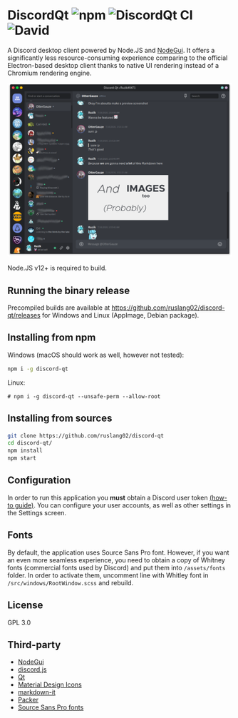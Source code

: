 # DiscordQt ![npm](https://img.shields.io/npm/v/discord-qt) ![DiscordQt CI](https://github.com/ruslang02/discord-qt/workflows/DiscordQt%20CI/badge.svg) ![David](https://img.shields.io/david/ruslang02/discord-qt)
A Discord desktop client powered by Node.JS and [NodeGui](https://github.com/nodegui).
It offers a significantly less resource-consuming experience comparing to the official Electron-based desktop client thanks to native UI rendering instead of a Chromium rendering engine.

![Screenshot](screenshot.png)

Node.JS v12+ is required to build.

## Running the binary release
Precompiled builds are available at https://github.com/ruslang02/discord-qt/releases for Windows and Linux (AppImage, Debian package).

## Installing from npm
Windows (macOS should work as well, however not tested):
```bash
npm i -g discord-qt
```

Linux:
```
# npm i -g discord-qt --unsafe-perm --allow-root
```

## Installing from sources
```bash
git clone https://github.com/ruslang02/discord-qt
cd discord-qt/
npm install
npm start
```

## Configuration
In order to run this application you **must** obtain a Discord user token [(how-to guide)](https://github.com/Tyrrrz/DiscordChatExporter/wiki/Obtaining-Token-and-Channel-IDs).
You can configure your user accounts, as well as other settings in the Settings screen.

## Fonts
By default, the application uses Source Sans Pro font. However, if you want an even more seamless experience, you need to obtain a copy of Whitney fonts (commercial fonts used by Discord) and put them into `/assets/fonts` folder. In order to activate them, uncomment line with Whitley font in `/src/windows/RootWindow.scss` and rebuild.

## License
GPL 3.0

## Third-party
 - [NodeGui](https://github.com/nodegui/nodegui)
 - [discord.js](https://github.com/discordjs/discord.js)
 - [Qt](https://www.qt.io/)
 - [Material Design Icons](https://github.com/Templarian/MaterialDesign)
 - [markdown-it](https://github.com/markdown-it/markdown-it)
 - [Packer](https://github.com/nodegui/packer)
 - [Source Sans Pro fonts](https://github.com/adobe-fonts/source-sans-pro)
